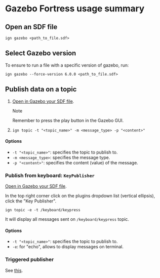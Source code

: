 # Gazebo Fortress usage summary

## Open an SDF file

```shell
ign gazebo <path_to_file.sdf>
```

## Select Gazebo version

To ensure to run a file with a specific version of gazebo, run:

```shell
ign gazebo --force-version 6.0.0 <path_to_file.sdf>
```

## Publish data on a topic

1. [Open in Gazebo your SDF file](#open-an-sdf-file).

   > [!NOTE]
   >
   > Remember to press the play button in the Gazebo GUI. 

2. ```shell
   ign topic -t "<topic_name>" -m <message_type> -p "<content>"
   ```

#### Options

- `-t "<topic_name>"`: specifies the topic to publish to.
- `-m <message_type>`: specifies the message type.
- `-p "<content>"`: specifies the content (value) of the message.

### Publish from keyboard: `KeyPublisher`

[Open in Gazebo your SDF file](#open-an-sdf-file).

In the top right corner click on the plugins dropdown list (vertical ellipsis), click the "Key Publisher".

```shell
ign topic -e -t /keyboard/keypress
```

It will display all messages sent on `/keyboard/keypress` topic.

#### Options

- `-t "<topic_name>"`: specifies the topic to publish to.
- `-e`: for "echo", allows to display messages on terminal.

### Triggered publisher

See [this](./tutorials/triggered_publisher.md).
